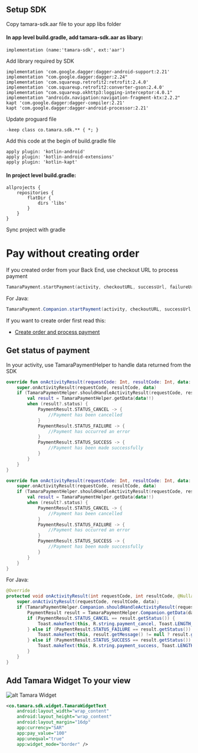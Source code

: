 
## Setup SDK
Copy tamara-sdk.aar file to your app libs folder

#### In app level build.gradle, add tamara-sdk.aar as libary:
```Gradle
implementation (name:'tamara-sdk', ext:'aar')
```

Add library required by SDK
```Gradle
implementation 'com.google.dagger:dagger-android-support:2.21'
implementation "com.google.dagger:dagger:2.24"
implementation 'com.squareup.retrofit2:retrofit:2.4.0'
implementation 'com.squareup.retrofit2:converter-gson:2.4.0'
implementation "com.squareup.okhttp3:logging-interceptor:4.0.1"
implementation "androidx.navigation:navigation-fragment-ktx:2.2.2"
kapt 'com.google.dagger:dagger-compiler:2.21'
kapt 'com.google.dagger:dagger-android-processor:2.21'
```

Update proguard file
```ProGuard
-keep class co.tamara.sdk.** { *; }
```

Add this code at the begin of build.gradle file
```Gradle
apply plugin: 'kotlin-android'
apply plugin: 'kotlin-android-extensions'
apply plugin: 'kotlin-kapt'
```

#### In project level build.gradle:
```Gradle
allprojects {
    repositories {
        flatDir {
            dirs 'libs'
        }
    }
}
```
Sync project with gradle


# Pay without creating order

If you created order from your Back End, use checkout URL to process payment

```Kotlin
TamaraPayment.startPayment(activity, checkoutURL, successUrl, failureUrl, cancelUrl)
```

For Java:

```Java
TamaraPayment.Companion.startPayment(activity, checkoutURL, successUrl, failureUrl, cancelUrl);
```

If you want to create order first read this:
- [Create order and process payment](ORDERREADME.md)


## Get status of payment
In your activity, use TamaraPaymentHelper to handle data returned from the SDK
```Kotlin
override fun onActivityResult(requestCode: Int, resultCode: Int, data: Intent?) {
    super.onActivityResult(requestCode, resultCode, data)
    if (TamaraPaymentHelper.shouldHandleActivityResult(requestCode, resultCode, data)) {
        val result = TamaraPaymentHelper.getData(data!!)
        when (result?.status) {
            PaymentResult.STATUS_CANCEL -> {
                //Payment has been cancelled
            }
            PaymentResult.STATUS_FAILURE -> {
                //Payment has occurred an error
            }
            PaymentResult.STATUS_SUCCESS -> {
                //Payment has been made successfully
            }
        }
    }
}

override fun onActivityResult(requestCode: Int, resultCode: Int, data: Intent?) {
    super.onActivityResult(requestCode, resultCode, data)
    if (TamaraPaymentHelper.shouldHandleActivityResult(requestCode, resultCode, data)) {
        val result = TamaraPaymentHelper.getData(data!!)
        when (result?.status) {
            PaymentResult.STATUS_CANCEL -> {
                //Payment has been cancelled
            }
            PaymentResult.STATUS_FAILURE -> {
                //Payment has occurred an error
            }
            PaymentResult.STATUS_SUCCESS -> {
                //Payment has been made successfully
            }
        }
    }
}
```

For Java:

```Java
@Override
protected void onActivityResult(int requestCode, int resultCode, @Nullable Intent data) {
    super.onActivityResult(requestCode, resultCode, data);
    if (TamaraPaymentHelper.Companion.shouldHandleActivityResult(requestCode, resultCode, data)) {
        PaymentResult result = TamaraPaymentHelper.Companion.getData(data);
        if (PaymentResult.STATUS_CANCEL == result.getStatus()) {
            Toast.makeText(this, R.string.payment_cancel, Toast.LENGTH_LONG).show();
        } else if (PaymentResult.STATUS_FAILURE == result.getStatus()) {
            Toast.makeText(this, result.getMessage() != null ? result.getMessage() : getString(R.string.payment_error), Toast.LENGTH_LONG).show();
        } else if (PaymentResult.STATUS_SUCCESS == result.getStatus()) {
            Toast.makeText(this, R.string.payment_success, Toast.LENGTH_LONG).show();
        }
    }
}
```


## Add Tamara Widget To your view
![alt Tamara Widget](tamara_widget.png)

```Xml
<co.tamara.sdk.widget.TamaraWidgetText
    android:layout_width="wrap_content"
    android:layout_height="wrap_content"
    android:layout_margin="16dp"
    app:currency="SAR"
    app:pay_value="100"
    app:unequal="true"
    app:widget_mode="border" />
```
